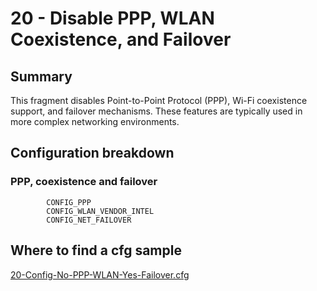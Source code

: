 # 20 - Disable PPP, WLAN Coexistence, and Failover

## Summary

This fragment disables Point-to-Point Protocol (PPP), Wi-Fi coexistence support, and failover mechanisms. These features are typically used in more complex networking environments.

## Configuration breakdown

### PPP, coexistence and failover

```none
        CONFIG_PPP
        CONFIG_WLAN_VENDOR_INTEL
        CONFIG_NET_FAILOVER
```


## Where to find a cfg sample


[20-Config-No-PPP-WLAN-Yes-Failover.cfg](https://raw.githubusercontent.com/redpesk-devtools/kernel-config-optimization/refs/heads/master/beagle-board/6.6.32/packaging/20-Config-No-PPP-WLAN-Yes-Failover.cfg)